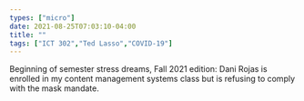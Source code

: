```yaml
---
types: ["micro"]
date: 2021-08-25T07:03:10-04:00
title: ""
tags: ["ICT 302","Ted Lasso","COVID-19"]
---
```

Beginning of semester stress dreams, Fall 2021 edition: Dani Rojas is enrolled in my content management systems class but is refusing to comply with the mask mandate.

